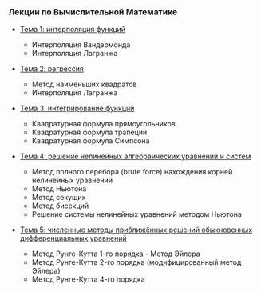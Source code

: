 ### Лекции по Вычислительной Математике

* [ Тема 1: интерполяция функций](https://github.com/jultanch/compmath/blob/master/lecture_01.ipynb)
  * Интерполяция Вандермонда
  * Интерполяция Лагранжа
  
* [ Тема 2: регрессия](https://github.com/jultanch/compmath/blob/master/lecture_02.ipynb)
  * Метод наименьших квадратов
  * Интерполяция Лагранжа
  
* [ Тема 3: интегрирование функций](https://github.com/jultanch/compmath/blob/master/lecture_03.ipynb)
  * Квадратурная формула прямоугольников
  * Квадратурная формула трапеций
  * Квадратурная формула Симпсона
  
* [ Тема 4: решение нелинейных алгебраических уравнений и систем](https://github.com/jultanch/compmath/blob/master/lecture_04.ipynb)
  * Метод полного перебора (brute force) нахождения корней нелинейных уравнений
  * Метод Ньютона 
  * Метод секущих 
  * Метод бисекций
  * Решение системы нелинейных уравнений методом Ньютона
  
* [ Тема 5: численные методы приближённых решений обыкновенных дифференциальных уравнений](https://github.com/jultanch/compmath/blob/master/lecture_04.ipynb)
  * Метод Рунге-Кутта 1-го порядка - Метод Эйлера
  * Метод Рунге-Кутта 2-го порядка (модифицированный метод Эйлера)
  * Метод Рунге-Кутта 4-го порядка

  

